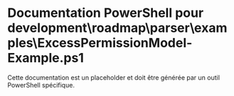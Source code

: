 # Documentation PowerShell pour development\roadmap\parser\examples\ExcessPermissionModel-Example.ps1

Cette documentation est un placeholder et doit être générée par un outil PowerShell spécifique.
